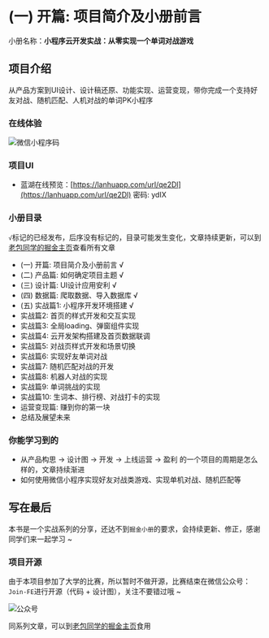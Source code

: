 # (一) 开篇: 项目简介及小册前言

小册名称：**小程序云开发实战：从零实现一个单词对战游戏**

## 项目介绍

从产品方案到UI设计、设计稿还原、功能实现、运营变现，带你完成一个支持好友对战、随机匹配、人机对战的单词PK小程序

### 在线体验

![微信小程序码](https://user-gold-cdn.xitu.io/2020/4/23/171a78a4d097a73d?w=344&h=344&f=jpeg&s=85158)

### 项目UI

- 蓝湖在线预览：[https://lanhuapp.com/url/qe2Dl](https://lanhuapp.com/url/qe2Dl) 密码: ydIX

### 小册目录

`√`标记的已经发布，后序没有标记的，目录可能发生变化，文章持续更新，可以到[老包同学的掘金主页](https://juejin.im/user/5ba9b5385188255c8e72807c)查看所有文章

- (一) 开篇: 项目简介及小册前言 √
- (二) 产品篇: 如何确定项目主题 √
- (三) 设计篇: UI设计应用安利 √
- (四) 数据篇: 爬取数据、导入数据库 √
- (五) 实战篇1: 小程序开发环境搭建 √
- 实战篇2: 首页的样式开发和交互实现
- 实战篇3: 全局loading、弹窗组件实现
- 实战篇4: 云开发架构搭建及首页数据联调
- 实战篇5: 对战页样式开发和场景切换
- 实战篇6: 实现好友单词对战
- 实战篇7: 随机匹配对战的开发
- 实战篇8: 机器人对战的实现
- 实战篇9: 单词挑战的实现
- 实战篇10: 生词本、排行榜、对战打卡的实现
- 运营变现篇: 赚到你的第一块
- 总结及展望未来

### 你能学习到的

- 从产品构思 -> 设计图 -> 开发 -> 上线运营 -> 盈利 的一个项目的周期是怎么样的，文章持续渐进
- 如何使用微信小程序实现好友对战类游戏、实现单机对战、随机匹配等

## 写在最后

本书是一个实战系列的分享，还达不到`掘金小册`的要求，会持续更新、修正，感谢同学们来一起学习 ~

### 项目开源

由于本项目参加了大学的比赛，所以暂时不做开源，比赛结束在微信公众号：`Join-FE`进行开源（代码 + 设计图），关注不要错过哦 ~

![公众号](https://user-gold-cdn.xitu.io/2020/4/23/171a79fe6374d154?w=900&h=500&f=png&s=103384)

同系列文章，可以到[老包同学的掘金主页](https://juejin.im/user/5ba9b5385188255c8e72807c)食用
